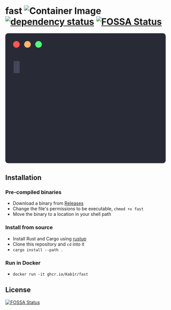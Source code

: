 # fast ![Container Image](https://github.com/Kab1r/fast/workflows/Container%20Image/badge.svg) [![dependency status](https://deps.rs/repo/github/kab1r/fast/status.svg)](https://deps.rs/repo/github/kab1r/fast) [![FOSSA Status](https://app.fossa.com/api/projects/git%2Bgithub.com%2FKab1r%2Ffast.svg?type=shield)](https://app.fossa.com/projects/git%2Bgithub.com%2FKab1r%2Ffast?ref=badge_shield)

![fast preview](./.github/assets/preview.svg)

## Installation

### Pre-compiled binaries

- Download a binary from [Releases](https://github.com/Kab1r/fast/releases)
- Change the file's permissions to be executable, `chmod +x fast`
- Move the binary to a location in your shell path

### Install from source

- Install Rust and Cargo using [rustup](https://rustup.rs/)
- Clone this repository and `cd` into it
- `cargo install --path .`

### Run in Docker

- `docker run -it ghcr.io/Kab1r/fast`

## License

[![FOSSA Status](https://app.fossa.com/api/projects/git%2Bgithub.com%2FKab1r%2Ffast.svg?type=large)](https://app.fossa.com/projects/git%2Bgithub.com%2FKab1r%2Ffast?ref=badge_large)
